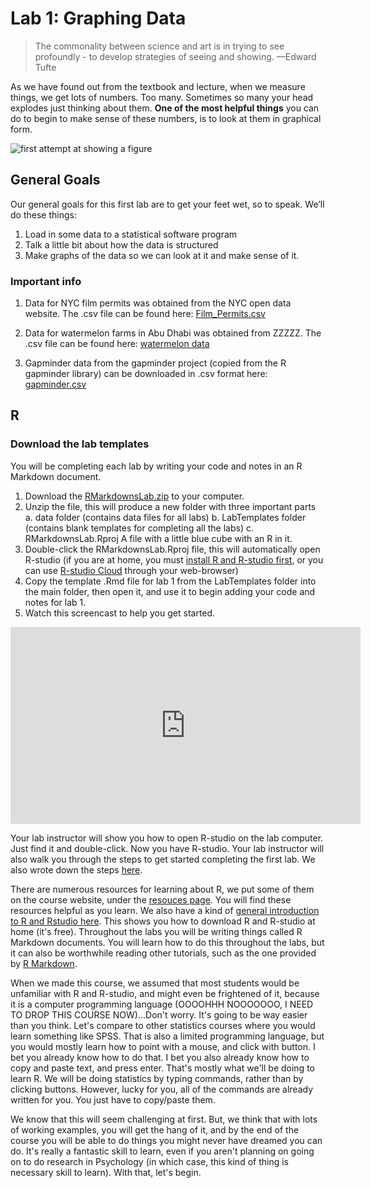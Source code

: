 # Lab 1: Graphing Data

>The commonality between science and art is in trying to see profoundly - to develop strategies of seeing and showing.
—Edward Tufte

As we have found out from the textbook and lecture, when we measure things, we get lots of numbers. Too many. Sometimes so many your head explodes just thinking about them. **One of the most helpful things** you can do to begin to make sense of these numbers, is to look at them in graphical form.

![first attempt at showing a figure](/psy-466/assets/watermelons_hist_explore.png)

## General Goals

Our general goals for this first lab are to get your feet wet, so to speak. We’ll do these things:

1. Load in some data to a statistical software program
1. Talk a little bit about how the data is structured
1. Make graphs of the data so we can look at it and make sense of it.

### Important info

1. Data for NYC film permits was obtained from the NYC open data website. The .csv file can be found here: <a href="https://raw.githubusercontent.com/CrumpLab/statisticsLab/master/data/Film_Permits.csv" download>Film_Permits.csv</a>

1. Data for watermelon farms in Abu Dhabi was obtained from ZZZZZ. The .csv file can be found here: [watermelon data](/psy-466/data/area-of-cultivated-land-for-watermelon.csv)

2. Gapminder data from the gapminder project (copied from the R gapminder library) can be downloaded in .csv format here: <a href="https://raw.githubusercontent.com/CrumpLab/statisticsLab/master/data/gapminder.csv" download>gapminder.csv</a>

## R

### Download the lab templates

You will be completing each lab by writing your code and notes in an R Markdown document.

1. Download the [RMarkdownsLab.zip](https://github.com/CrumpLab/statisticsLab/raw/master/RMarkdownsLab.zip) to your computer.
2. Unzip the file, this will produce a new folder with three important parts
    a. data folder (contains data files for all labs)
    b. LabTemplates folder (contains blank templates for completing all the labs)
    c. RMarkdownsLab.Rproj A file with a little blue cube with an R in it.
3. Double-click the RMarkdownsLab.Rproj file, this will automatically open R-studio (if you are at home, you must [install R and R-studio first](https://crumplab.github.io/statisticsLab/software.html#installing-r-and-r-studio), or you can use [R-studio Cloud](https://crumplab.github.io/statisticsLab/software.html#r-studio-cloud) through your web-browser)
4. Copy the template .Rmd file for lab 1 from the LabTemplates folder into the main folder, then open it, and use it to begin adding your code and notes for lab 1.
5. Watch this screencast to help you get started.

<iframe width="560" height="315" src="https://www.youtube.com/embed/voMIi1fpe5c" frameborder="0" allow="autoplay; encrypted-media" allowfullscreen></iframe>

Your lab instructor will show you how to open R-studio on the lab computer. Just find it and double-click. Now you have R-studio. Your lab instructor will also walk you through the steps to get started completing the first lab. We also wrote down the steps [here](https://crumplab.github.io/statisticsLab/software.html#how-to-complete-the-r-labs).

There are numerous resources for learning about R, we put some of them on the course website, under the [resouces page](https://crumplab.github.io/psyc3400/Resources.html). You will find these resources helpful as you learn. We also have a kind of [general introduction to R and Rstudio here](https://crumplab.github.io/statisticsLab/software.html#r). This shows you how to download R and R-studio at home (it's free). Throughout the labs you will be writing things called R Markdown documents. You will learn how to do this throughout the labs, but it can also be worthwhile reading other tutorials, such as the one provided by [R Markdown](https://rmarkdown.rstudio.com/lesson-1.html).

When we made this course, we assumed that most students would be unfamiliar with R and R-studio, and might even be frightened of it, because it is a computer programming language (OOOOHHH NOOOOOOO, I NEED TO DROP THIS COURSE NOW)...Don't worry. It's going to be way easier than you think. Let's compare to other statistics courses where you would learn something like SPSS. That is also a limited programming language, but you would mostly learn how to point with a mouse, and click with button. I bet you already know how to do that. I bet you also already know how to copy and paste text, and press enter. That's mostly what we'll be doing to learn R. We will be doing statistics by typing commands, rather than by clicking buttons. However, lucky for you, all of the commands are already written for you. You just have to copy/paste them.

We know that this will seem challenging at first. But, we think that with lots of working examples, you will get the hang of it, and by the end of the course you will be able to do things you might never have dreamed you can do. It's really a fantastic skill to learn, even if you aren't planning on going on to do research in Psychology (in which case, this kind of thing is necessary skill to learn). With that, let's begin.
